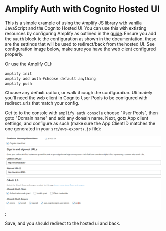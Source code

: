 # Amplify Auth with Cognito Hosted UI

This is a simple example of using the Amplify JS library with vanilla JavaScript and the Cognito Hosted UI. You can use this with extisting resources by configuring Amplify as outlined in the [guide](https://docs.amplify.aws/lib/auth/start/q/platform/js/#re-use-existing-authentication-resource). Ensure you add the `oauth` block to the configuration as shown in the documentation, these are the settings that will be used to redirect/back from the hosted UI. See configuration image below, make sure you have the web client configured properly.

Or use the Amplify CLI:

```
amplify init
amplify add auth #choose default anything
amplify push
```

Choose any default option, or walk through the configuration. Ultimately you'll need the web client in Cognito User Pools to be configured with redirect_urls that match your config.

Get to to the console with `amplify auth console` choose "User Pools", then goto "Domain name" and add any domain name. Next, goto App client settings, and configure as such (make sure the App Client ID matches the one generated in your `src/aws-exports.js` file):

![cognito configuration](images/cognito-config-web-client.png);

Save, and you should redirect to the hosted ui and back.